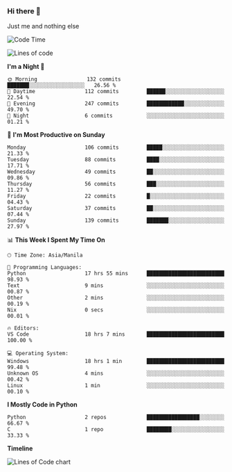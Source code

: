 ### Hi there 👋

Just me and nothing else


<!--START_SECTION:waka-->
![Code Time](http://img.shields.io/badge/Code%20Time-89%20hrs%2053%20mins-blue)

![Lines of code](https://img.shields.io/badge/From%20Hello%20World%20I%27ve%20Written-1.3%20million%20lines%20of%20code-blue)

**I'm a Night 🦉** 

```text
🌞 Morning                132 commits         ███████░░░░░░░░░░░░░░░░░░   26.56 % 
🌆 Daytime                112 commits         ██████░░░░░░░░░░░░░░░░░░░   22.54 % 
🌃 Evening                247 commits         ████████████░░░░░░░░░░░░░   49.70 % 
🌙 Night                  6 commits           ░░░░░░░░░░░░░░░░░░░░░░░░░   01.21 % 
```
📅 **I'm Most Productive on Sunday** 

```text
Monday                   106 commits         █████░░░░░░░░░░░░░░░░░░░░   21.33 % 
Tuesday                  88 commits          ████░░░░░░░░░░░░░░░░░░░░░   17.71 % 
Wednesday                49 commits          ██░░░░░░░░░░░░░░░░░░░░░░░   09.86 % 
Thursday                 56 commits          ███░░░░░░░░░░░░░░░░░░░░░░   11.27 % 
Friday                   22 commits          █░░░░░░░░░░░░░░░░░░░░░░░░   04.43 % 
Saturday                 37 commits          ██░░░░░░░░░░░░░░░░░░░░░░░   07.44 % 
Sunday                   139 commits         ███████░░░░░░░░░░░░░░░░░░   27.97 % 
```


📊 **This Week I Spent My Time On** 

```text
🕑︎ Time Zone: Asia/Manila

💬 Programming Languages: 
Python                   17 hrs 55 mins      █████████████████████████   98.93 % 
Text                     9 mins              ░░░░░░░░░░░░░░░░░░░░░░░░░   00.87 % 
Other                    2 mins              ░░░░░░░░░░░░░░░░░░░░░░░░░   00.19 % 
Nix                      0 secs              ░░░░░░░░░░░░░░░░░░░░░░░░░   00.01 % 

🔥 Editors: 
VS Code                  18 hrs 7 mins       █████████████████████████   100.00 % 

💻 Operating System: 
Windows                  18 hrs 1 min        █████████████████████████   99.48 % 
Unknown OS               4 mins              ░░░░░░░░░░░░░░░░░░░░░░░░░   00.42 % 
Linux                    1 min               ░░░░░░░░░░░░░░░░░░░░░░░░░   00.10 % 
```

**I Mostly Code in Python** 

```text
Python                   2 repos             █████████████████░░░░░░░░   66.67 % 
C                        1 repo              ████████░░░░░░░░░░░░░░░░░   33.33 % 
```



**Timeline**

![Lines of Code chart](https://raw.githubusercontent.com/mauring55/mauring55/main/assets/bar_graph.png)


<!--END_SECTION:waka-->
